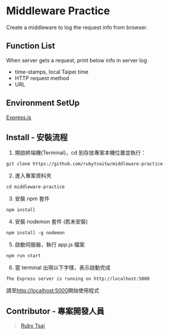 # Middleware Practice

Create a middleware to log the request info from browser.

## Function List

When server gets a request, print below info in server log
  - time-stamps, local Taipei time
  - HTTP request method
  - URL

## Environment SetUp

[Express.js](https://expressjs.com/)

## Install - 安裝流程

1. 開啟終端機(Terminal)，cd 到存放專案本機位置並執行：

```
git clone https://github.com/rubytsaitw/middleware-practice
```

2. 進入專案資料夾

```
cd middleware-practice
```

3. 安裝 npm 套件

```
npm install
```

4. 安裝 nodemon 套件 (若未安裝)

```
npm install -g nodemon
```

5. 啟動伺服器，執行 app.js 檔案

```
npm run start
```

6. 當 terminal 出現以下字樣，表示啟動完成

```
The Express server is running on http://localhost:5000
```

請至[http://localhost:5000](http://localhost:5000)開始使用程式


## Contributor - 專案開發人員

> [Ruby Tsai](https://github.com/rubytsaitw)